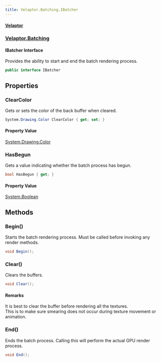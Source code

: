 ```yaml
---
title: Velaptor.Batching.IBatcher
---
```


#### [Velaptor](Namespaces.md 'Velaptor Namespaces')
### [Velaptor.Batching](Velaptor.Batching.md 'Velaptor.Batching')

#### IBatcher Interface

Provides the ability to start and end the batch rendering process.

```csharp
public interface IBatcher
```
## Properties

<a name='Velaptor.Batching.IBatcher.ClearColor'></a>

### ClearColor 

Gets or sets the color of the back buffer when cleared.

```csharp
System.Drawing.Color ClearColor { get; set; }
```

#### Property Value
[System.Drawing.Color](https://docs.microsoft.com/en-us/dotnet/api/System.Drawing.Color 'System.Drawing.Color')

<a name='Velaptor.Batching.IBatcher.HasBegun'></a>

### HasBegun 

Gets a value indicating whether the batch process has begun.

```csharp
bool HasBegun { get; }
```

#### Property Value
[System.Boolean](https://docs.microsoft.com/en-us/dotnet/api/System.Boolean 'System.Boolean')
## Methods

<a name='Velaptor.Batching.IBatcher.Begin()'></a>

### Begin() 

Starts the batch rendering process.  Must be called before invoking any render methods.

```csharp
void Begin();
```

<a name='Velaptor.Batching.IBatcher.Clear()'></a>

### Clear() 

Clears the buffers.

```csharp
void Clear();
```

#### Remarks
It is best to clear the buffer before rendering all the textures.  
This is to make sure smearing does not occur during texture movement or animation.

<a name='Velaptor.Batching.IBatcher.End()'></a>

### End() 

Ends the batch process.  Calling this will perform the actual GPU render process.

```csharp
void End();
```